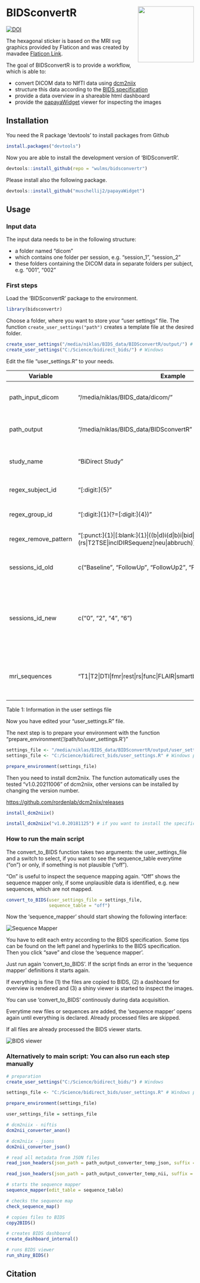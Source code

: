 
<!-- README.md is generated from README.Rmd. Please edit that file -->

# BIDSconvertR <a href='https://pkg.mitchelloharawild.com/icon'><img src='inst/figure/BIDSconvertR.png' align="right" height="150" /></a>

<!-- badges: start -->

[![DOI](https://zenodo.org/badge/195199025.svg)](https://zenodo.org/badge/latestdoi/195199025)

The hexagonal sticker is based on the MRI svg graphics provided by
Flaticon and was created by mavadee [Flaticon
Link](https://www.flaticon.com/free-icons/mri).

<!-- badges: end -->

The goal of BIDSconvertR is to provide a workflow, which is able to:

-   convert DICOM data to NIfTI data using
    [dcm2niix](https://github.com/rordenlab/dcm2niix)
-   structure this data according to the [BIDS
    specification](https://bids-specification.readthedocs.io/en/stable/)
-   provide a data overview in a shareable html dashboard
-   provide the
    [papayaWidget](https://github.com/muschellij2/papayaWidget) viewer
    for inspecting the images

## Installation

You need the R package ‘devtools’ to install packages from Github

``` r
install.packages("devtools")
```

Now you are able to install the development version of ‘BIDSconvertR’.

``` r
devtools::install_github(repo = "wulms/bidsconvertr")
```

Please install also the following package.

``` r
devtools::install_github("muschellij2/papayaWidget")
```

## Usage

### Input data

The input data needs to be in the following structure:

-   a folder named “dicom”
-   which contains one folder per session, e.g. “session\_1”,
    “session\_2”
-   these folders containing the DICOM data in separate folders per
    subject, e.g. “001”, “002”

### First steps

Load the ‘BIDSconvertR’ package to the environment.

``` r
library(bidsconvertr)
```

Choose a folder, where you want to store your “user settings” file. The
function `create_user_settings("path")` creates a template file at the
desired folder.

``` r
create_user_settings("/media/niklas/BIDS_data/BIDSconvertR/output/") # Linux
create_user_settings("C:/Science/bidirect_bids/") # Windows
```

Edit the file “user\_settings.R” to your needs.

| Variable               | Example                                                                                                                   | Description                                                                                                                                       |
|------------------------|---------------------------------------------------------------------------------------------------------------------------|---------------------------------------------------------------------------------------------------------------------------------------------------|
| path\_input\_dicom     | “/media/niklas/BIDS\_data/dicom/”                                                                                         | Input path, where your DICOM folders are inside of session folders                                                                                |
| path\_output           | “/media/niklas/BIDS\_data/BIDSconvertR”                                                                                   | A path, where all the output of the converter should be written to.                                                                               |
| study\_name            | “BiDirect Study”                                                                                                          | Your study name, only needed for the dashboard rendering.                                                                                         |
| regex\_subject\_id     | “\[:digit:\]{5}”                                                                                                          | Regex defining your unique subject ID’s.                                                                                                          |
| regex\_group\_id       | “\[:digit:\]{1}(?=\[:digit:\]{4})”                                                                                        | Regex defining the group ID (if present).                                                                                                         |
| regex\_remove\_pattern | “\[:punct:\]{1}\|\[:blank:\]{1}\|((b\|d)i(d\|b)i\|bid\|bd\|bdi)(ect\|rect)($\|(rs\|T2TSE\|inclDIRSequenz\|neu\|abbruch))” | These regex will be removed from the file names.                                                                                                  |
| sessions\_id\_old      | c(“Baseline”, “FollowUp”, “FollowUp2”, “FollowUp3”)                                                                       | The folder (and session) names before conversion                                                                                                  |
| sessions\_id\_new      | c(“0”, “2”, “4”, “6”)                                                                                                     | The folder (and session) names after conversion. These can be identical to “sessions\_id\_old”. But note, that in BIDS a number is the way to go. |
| mri\_sequences         | “T1\|T2\|DTI\|fmr\|rest\|rs\|func\|FLAIR\|smartbrain\|survey\|smart\|ffe\|tse”                                            | These are regular expressions, which should be matched to your MRI sequence ID’s.                                                                 |

Table 1: Information in the user settings file

Now you have edited your “user\_settings.R” file.

The next step is to prepare your environment with the function
“prepare\_environment(‘/path/to/user\_settings.R’)”

``` r
settings_file <- "/media/niklas/BIDS_data/BIDSconvertR/output/user_settings.R" # Linux path
settings_file <- "C:/Science/bidirect_bids/user_settings.R" # Windows path

prepare_environment(settings_file)
```

Then you need to install dcm2niix. The function automatically uses the
tested “v1.0.20211006” of dcm2niix, other versions can be installed by
changing the version number.

<https://github.com/rordenlab/dcm2niix/releases>

``` r
install_dcm2niix()

install_dcm2niix("v1.0.20181125") # if you want to install the specific version v1.0.20181125
```

### How to run the main script

The convert\_to\_BIDS function takes two arguments: the
user\_settings\_file and a switch to select, if you want to see the
sequence\_table everytime (“on”) or only, if something is not plausible
(“off”).

“On” is useful to inspect the sequence mapping again. “Off” shows the
sequence mapper only, if some unplausible data is identified, e.g. new
sequences, which are not mapped.

``` r
convert_to_BIDS(user_settings_file = settings_file,
                sequence_table = "off")
```

Now the ‘sequence\_mapper’ should start showing the following interface:

![Sequence Mapper](inst/figure/sequence_mapper.PNG)

You have to edit each entry according to the BIDS specification. Some
tips can be found on the left panel and hyperlinks to the BIDS
specification. Then you click “save” and close the ‘sequence mapper’.

Just run again ‘convert\_to\_BIDS’. If the script finds an error in the
‘sequence mapper’ definitions it starts again.

If everything is fine (1) the files are copied to BIDS, (2) a dashboard
for overview is rendered and (3) a shiny viewer is started to inspect
the images.

You can use ‘convert\_to\_BIDS’ continously during data acquisition.

Everytime new files or sequences are added, the ‘sequence mapper’ opens
again until everything is declared. Already processed files are skipped.

If all files are already processed the BIDS viewer starts.

![BIDS viewer](inst/figure/bids_viewer.PNG)

### Alternatively to main script: You can also run each step manually

``` r
# preparation
create_user_settings("C:/Science/bidirect_bids/") # Windows

settings_file <- "C:/Science/bidirect_bids/user_settings.R" # Windows path

prepare_environment(settings_file)
```

``` r
user_settings_file = settings_file

# dcm2niix - niftis
dcm2nii_converter_anon()

# dcm2niix - jsons
dcm2nii_converter_json()

# read all metadata from JSON files
read_json_headers(json_path = path_output_converter_temp_json, suffix = "")

read_json_headers(json_path = path_output_converter_temp_nii, suffix = "_anon")

# starts the sequence mapper
sequence_mapper(edit_table = sequence_table)

# checks the sequence map
check_sequence_map()

# copies files to BIDS
copy2BIDS()

# creates BIDS dashboard
create_dashboard_internal()

# runs BIDS viewer
run_shiny_BIDS()
```

## Citation
